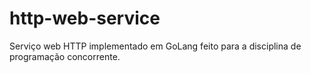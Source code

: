 # http-web-service
Serviço web HTTP implementado em GoLang feito para a disciplina de programação concorrente.
